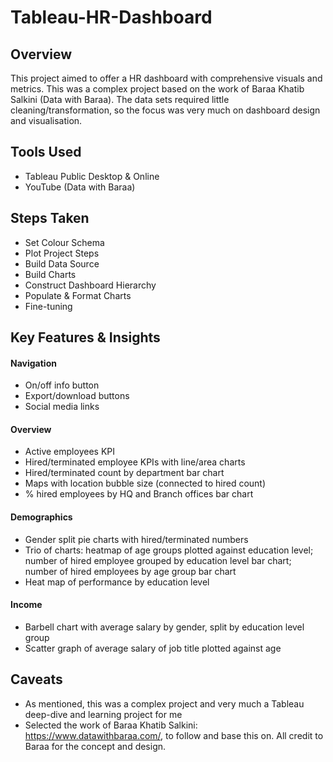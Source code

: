# Tableau-HR-Dashboard

## Overview
This project aimed to offer a HR dashboard with comprehensive visuals and metrics. This was a complex project based on the work of Baraa Khatib Salkini (Data with Baraa). The data sets required little cleaning/transformation, so the focus was very much on dashboard design and visualisation.

## Tools Used
- Tableau Public Desktop & Online
- YouTube (Data with Baraa)

## Steps Taken
- Set Colour Schema
- Plot Project Steps
- Build Data Source
- Build Charts
- Construct Dashboard Hierarchy
- Populate & Format Charts
- Fine-tuning 

## Key Features & Insights
#### Navigation
- On/off info button
- Export/download buttons
- Social media links
#### Overview
- Active employees KPI
- Hired/terminated employee KPIs with line/area charts
- Hired/terminated count by department bar chart
- Maps with location bubble size (connected to hired count)
- % hired employees by HQ and Branch offices bar chart
#### Demographics
- Gender split pie charts with hired/terminated numbers
- Trio of charts: heatmap of age groups plotted against education level; number of hired employee grouped by education level bar chart; number of hired employees by age group bar chart
- Heat map of performance by education level
#### Income
- Barbell chart with average salary by gender, split by education level group
- Scatter graph of average salary of job title plotted against age

## Caveats
- As mentioned, this was a complex project and very much a Tableau deep-dive and learning project for me
- Selected the work of Baraa Khatib Salkini: https://www.datawithbaraa.com/, to follow and base this on. All credit to Baraa for the concept and design.
